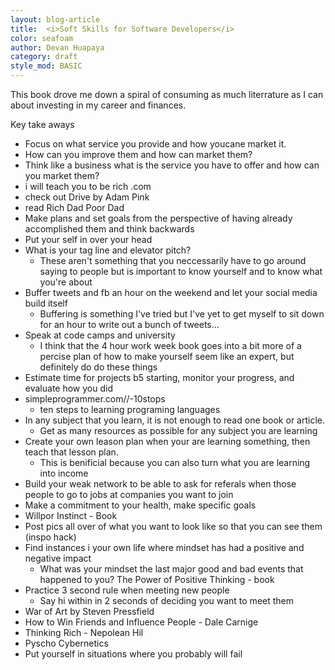 ```yaml
---
layout: blog-article
title:  <i>Soft Skills for Software Developers</i>
color: seafoam
author: Devan Huapaya
category: draft
style_mod: BASIC
---
```


This book drove me down a spiral of consuming as much literrature as I can about
investing in my career and finances.

Key take aways
- Focus on what service you provide and how youcane market it.
- How can you improve them and how can market them?
- Think like a business what is the service you have to offer and how can you market them?
- i will teach you to be rich .com
- check out Drive by Adam Pink
- read Rich Dad Poor Dad
- Make plans and set goals from the perspective of having already accomplished them and think backwards
- Put your self in over your head
- What is your tag line and elevator pitch?
    - These aren't something that you neccessarily have to go around saying to people
        but is important to know yourself and to know what you're about
- Buffer tweets and fb an hour on the weekend and let your social media build itself
    - Buffering is something I've tried but I've yet to get myself to sit down for an hour to write out a bunch of tweets...
- Speak at code camps and university
    - I think that the 4 hour work week book goes into a bit more of a percise plan of how to
        make yourself seem like an expert, but definitely do do these things
- Estimate time for projects b5 starting, monitor your progress, and evaluate how you did
- simpleprogrammer.com//-10stops
    - ten steps to learning programing languages
- In any subject that you learn, it is not enough to read one book or article.
    - Get as many resources as possible for any subject you are learning
- Create your own leason plan when your are learning something, then teach that lesson plan.
    - This is benificial because you can also turn what you are learning into income
- Build your weak network to be able to ask for referals when those people to go to jobs
    at companies you want to join
- Make a commitment to your health, make specific goals
- Willpor Instinct - Book
- Post pics all over of what you want to look like so that you can see them (inspo hack)
- Find instances i your own life where mindset has had a positive and negative impact
    - What was your mindset the last major good and bad events that happened to you?
The Power of Positive Thinking - book
- Practice 3 second rule when meeting new people
    - Say hi within in 2 seconds of deciding you want to meet them
- War of Art by Steven Pressfield
- How to Win Friends and Influence People - Dale Carnige
- Thinking Rich - Nepolean Hil
- Pyscho Cybernetics
- Put yourself in situations where you probably will fail
    
